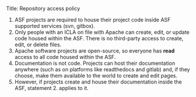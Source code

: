 Title: Repository access policy


1. ASF projects are required to house their project code inside ASF supported services (svn, gitbox).
2. Only people with an ICLA on file with Apache can create, edit, or update code housed within the ASF. There is no third-party access to create, edit, or delete files.
3. Apache software projects are open-source, so everyone has **read** access to all code housed within the ASF.
4. Documentation is not code. Projects can host their documentation anywhere (such as on platforms like readthedocs and gitlab) and, if they choose, make them available to the world to create and edit pages.
5. However, if projects create and house their documentation inside the ASF, statement 2. applies to it.
